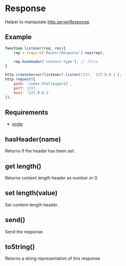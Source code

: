 Response
=============

Helper to manipulate [http.serverResponse](http://nodejs.org/api/http.html#http_class_http_serverresponse).

## Example

```javascript
function listener(req, res){
	rep = require('Router/Response').new(rep);

	rep.hasHeader('content-type'); // false
}

http.createServer(listener).listen(1337, '127.0.0.1');
http.request({
	path: 'index.html?page=12',
	port: 1337,
	host: '127.0.0.1'
});
```

## Requirements

- [proto](../../../../node_modules/proto)

## hasHeader(name)

Returns if the header has been set.

## get length()

Returns content length header as number or 0.

## set length(value)

Set content-length header.

## send()

Send the response.

## toString()

Returns a string representation of this response
